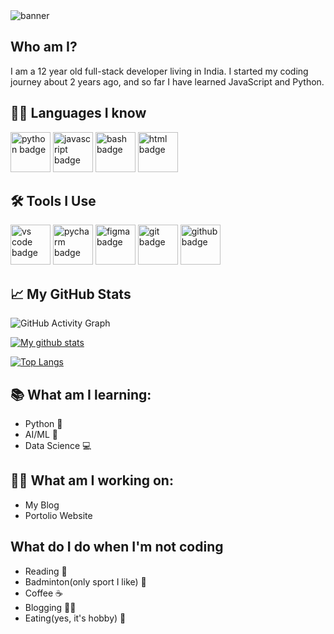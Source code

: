 <img align="center" src="https://user-images.githubusercontent.com/85427178/167567036-5cd059d4-92c9-47a4-b252-1624cc3387e5.png" alt="banner">

<h2>Who am I?</h2>
<p>I am a 12 year old full-stack developer living in India. I started my coding journey about 2 years ago, and so far I have learned JavaScript and Python.</p>

<h2>👦🏼 Languages I know</h2>
<p>
<img style="width:4rem" src="https://img.icons8.com/color/344/python--v1.png" alt="python badge" />
<img style="width:4rem" src="https://img.icons8.com/color/344/javascript--v1.png" alt="javascript badge" />
<img style="width:4rem" src="https://img.icons8.com/plasticine/344/bash.png" alt="bash badge" />
<img style="width:4rem" src="https://img.icons8.com/color/344/html-5--v1.png" alt="html badge" />
</p>

<h2>🛠 Tools I Use</h2>
<p>
<img style="width:4rem" src="https://img.icons8.com/color/344/visual-studio-code-2019.png" alt="vs code badge" />
<img style="width:4rem" src="https://img.icons8.com/color/344/pycharm.png" alt="pycharm badge" />
<img style="width:4rem" src="https://img.icons8.com/color/344/figma--v1.png" alt="figma badge" />
<img style="width:4rem" src="https://img.icons8.com/color/344/git.png" alt="git badge" />
<img style="width:4rem" src="https://user-images.githubusercontent.com/85427178/169740650-a08f51bb-0cc2-43ad-8015-d7122bfd85b7.png" alt="github badge" />
</p>

<h2>📈 My GitHub Stats</h2>

![GitHub Activity Graph](https://activity-graph.herokuapp.com/graph?username=Aaditey-Nair&theme=dracula&hide_border=true)

[![My github stats](https://github-readme-stats.vercel.app/api/?username=Aaditey-Nair&show_icons=true&hide_border=true&theme=dracula)](https://github.com/Aaditey-Nair)

[![Top Langs](https://github-readme-stats.vercel.app/api/top-langs/?username=Aaditey-Nair&theme=dracula)](https://github.com/Aaditey-Nair)
  
<h2>📚 What am I learning:</h2>
<ul>
  <li>Python 🐍</li>
  <li>AI/ML 🤖</li>
  <li>Data Science 💻</li>
</ul>

<h2>👷🏼 What am I working on:</h2>
<ul>
  <li>My Blog</li>
  <li>Portolio Website</li>
</ul>

<h2>What do I do when I'm not coding </h2>
<ul>
  <li>Reading 📕</li>
  <li>Badminton(only sport I like) 🏸</li>
  <li>Coffee ☕</li>
  <li>Blogging ✍🏼</li>
  <li>Eating(yes, it's hobby) 🥗</li>
</ul>
